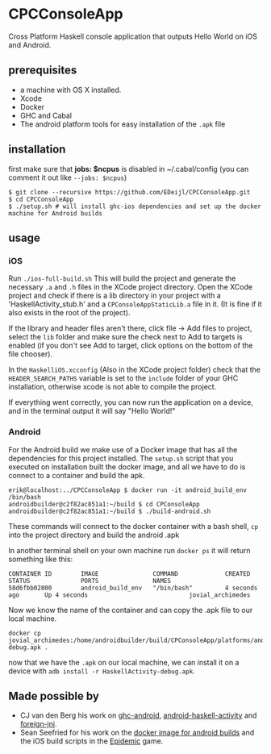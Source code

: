 # CPCConsoleApp
Cross Platform Haskell console application that outputs Hello World on iOS and Android.

## prerequisites
- a machine with OS X installed.
- Xcode
- Docker
- GHC and Cabal
- The android platform tools for easy installation of the `.apk` file

## installation
first make sure that __jobs: $ncpus__ is disabled in ~/.cabal/config (you can comment it out like `--jobs: $ncpus`)

    $ git clone --recursive https://github.com/EDeijl/CPCConsoleApp.git
    $ cd CPCConsoleApp
    $ ./setup.sh # will install ghc-ios dependencies and set up the docker machine for Android builds

## usage
### iOS 
Run `./ios-full-build.sh`
This will build the project and generate the necessary `.a` and `.h` files in the XCode project directory.
Open the XCode project and check if there is a lib directory in your project with a 'HaskellActivity_stub.h' and a `CPConsoleAppStaticLib.a` file in it. (It is fine if it also exists in the root of the project).

If the library and header files aren't there, click file -> Add files to project, select the `lib` folder and make sure the check next to Add to targets is enabled (if you don't see Add to target, click options on the bottom of the file chooser).

In the `HaskelliOS.xcconfig` (Also in the XCode project folder) check that the `HEADER_SEARCH_PATHS` variable is set to the `include` folder of your GHC installation, otherwise xcode is not able to compile the project.

If everything went correctly, you can now run the application on a device, and in the terminal output it will say "Hello World!"

### Android
For the Android build we make use of a Docker image that has all the dependencies for this project installed.
The `setup.sh` script that you executed on installation built the docker image, and all we have to do is connect to a container and build the apk.

    erik@localhost:../CPCConsoleApp $ docker run -it android_build_env /bin/bash
    androidbuilder@c2f82ac851a1:~/build $ cd CPConsoleApp
    androidbuilder@c2f82ac851a1:~/build $ ./build-android.sh

These commands will connect to the docker container with a bash shell, `cp` into the project directory and build the android .apk

In another terminal shell on your own machine run `docker ps` it will return something like this:

    CONTAINER ID        IMAGE               COMMAND             CREATED             STATUS              PORTS               NAMES
    58d6fbb02800        android_build_env   "/bin/bash"         4 seconds ago       Up 4 seconds                            jovial_archimedes

Now we know the name of the container and can copy the .apk file to our local machine.

    docker cp jovial_archimedes:/home/androidbuilder/build/CPConsoleApp/platforms/android/bin/HaskellActivity-debug.apk .

now that we have the `.apk` on our local machine, we can install it on a device with `adb install -r HaskellActivity-debug.apk`.


## Made possible by
- CJ van den Berg his work on [ghc-android](https://github.com/neurocyte/ghc-android), [android-haskell-activity](https://github.com/neurocyte/android-haskell-activity) and [foreign-jni](https://github.com/neurocyte/foreign-jni).
- Sean Seefried for his work on the [docker image for android builds](https://github.com/sseefried/docker-build-ghc-android) and the iOS build scripts in the [Epidemic](https://github.com/sseefried/open-epidemic-game) game.
